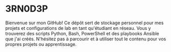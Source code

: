 # 3RN0D3P

Bienvenue sur mon GitHub! Ce dépôt sert de stockage personnel pour mes projets et configurations de lab en tant qu'étudiant en réseau. Vous y trouverez des scripts Python, Bash, PowerShell et des playbooks Ansible que j'ai créés. N'hésitez pas à parcourir et à utiliser tout le contenu pour vos propres projets ou apprentissage.
